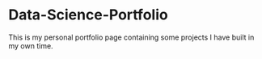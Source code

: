 # Data-Science-Portfolio
This is my personal portfolio page containing some projects I have built in my own time.
